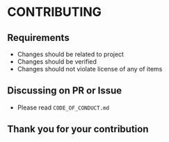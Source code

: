# CONTRIBUTING

## Requirements

- Changes should be related to project
- Changes should be verified
- Changes should not violate license of any of items

## Discussing on PR or Issue

- Please read `CODE_OF_CONDUCT.md`

## Thank you for your contribution
